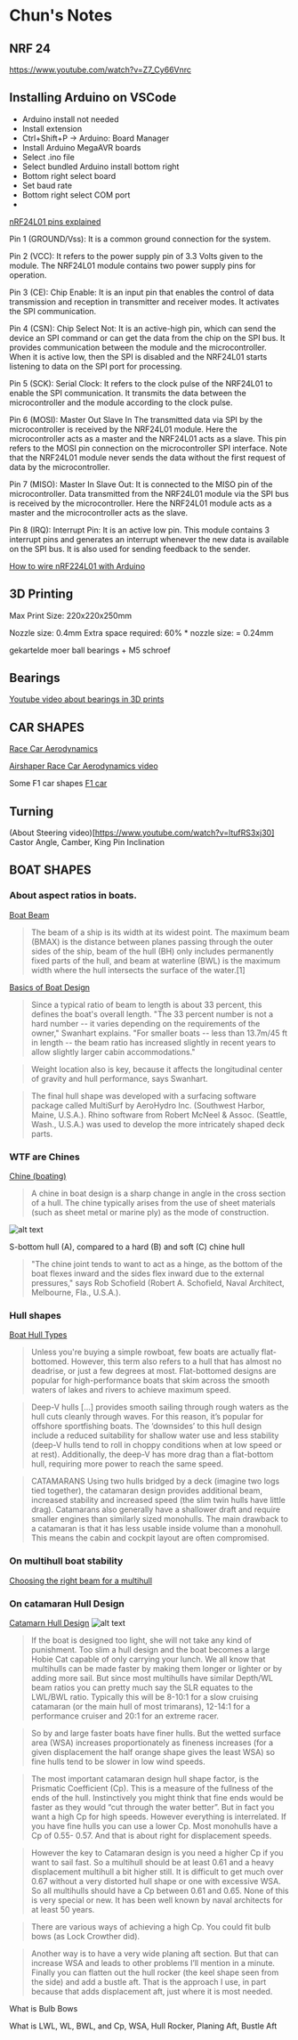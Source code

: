 # Chun's Notes

## NRF 24

https://www.youtube.com/watch?v=Z7_Cy66Vnrc

## Installing Arduino on VSCode
- Arduino install not needed
- Install extension
- Ctrl+Shift+P -> Arduino: Board Manager
- Install Arduino MegaAVR boards
- Select .ino file
- Select bundled Arduino install bottom right
- Bottom right select board
- Set baud rate
- Bottom right select COM port
- 

[nRF24L01 pins explained](https://www.elprocus.com/nrf24l01/)

Pin 1 (GROUND/Vss): It is a common ground connection for the system.

Pin 2 (VCC): It refers to the power supply pin of 3.3 Volts given to the module. The NRF24L01 module contains two power supply pins for operation.

Pin 3 (CE): Chip Enable: It is an input pin that enables the control of data transmission and reception in transmitter and receiver modes. It activates the SPI communication.

Pin 4 (CSN): Chip Select Not: It is an active-high pin, which can send the device an SPI command or can get the data from the chip on the SPI bus. It provides communication between the module and the microcontroller. When it is active low, then the SPI is disabled and the NRF24L01 starts listening to data on the SPI port for processing.

Pin 5 (SCK): Serial Clock: It refers to the clock pulse of the NRF24L01 to enable the SPI communication. It transmits the data between the microcontroller and the module according to the clock pulse.

Pin 6 (MOSI): Master Out Slave In The transmitted data via SPI by the microcontroller is received by the NRF24L01 module. Here the microcontroller acts as a master and the NRF24L01 acts as a slave. This pin refers to the MOSI pin connection on the microcontroller SPI interface. Note that the NRF24L01 module never sends the data without the first request of data by the microcontroller.

Pin 7 (MISO): Master In Slave Out: It is connected to the MISO pin of the microcontroller. Data transmitted from the NRF24L01 module via the SPI bus is received by the microcontroller. Here the NRF24L01 module acts as a master and the microcontroller acts as the slave.

Pin 8 (IRQ): Interrupt Pin: It is an active low pin. This module contains 3 interrupt pins and generates an interrupt whenever the new data is available on the SPI bus. It is also used for sending feedback to the sender.

[How to wire nRF224L01 with Arduino](https://howtomechatronics.com/tutorials/arduino/arduino-wireless-communication-nrf24l01-tutorial/)

## 3D Printing


Max Print Size: 
220x220x250mm

Nozzle size: 0.4mm
Extra space required: 60% * nozzle size: = 0.24mm


gekartelde moer
ball bearings + M5 schroef


## Bearings
[Youtube video about bearings in 3D prints](https://www.youtube.com/watch?v=8V8MH2k8Igs)



## CAR SHAPES

[Race Car Aerodynamics](https://airshaper.com/videos/race-car-aerodynamics/GApwSjKYUpQ)

[Airshaper Race Car Aerodynamics video](https://www.youtube.com/watch?v=GApwSjKYUpQ)


Some F1 car shapes
[F1 car](https://us.motorsport.com/f1/news/f1-vs-f2-top-speed-car-sizes-race-weekends-and-more-compared/10500370/)


## Turning
(About Steering video)[https://www.youtube.com/watch?v=ltufRS3xj30]
Castor Angle,
Camber,
King Pin Inclination

## BOAT SHAPES
### About aspect ratios in boats.
[Boat Beam](https://en.wikipedia.org/wiki/Beam_(nautical))
> The beam of a ship is its width at its widest point. The maximum beam (BMAX) is the distance between planes passing through the outer sides of the ship, beam of the hull (BH) only includes permanently fixed parts of the hull, and beam at waterline (BWL) is the maximum width where the hull intersects the surface of the water.[1]


[Basics of Boat Design](https://www.compositesworld.com/articles/the-basics-of-boat-design)

>  Since a typical ratio of beam to length is about 33 percent, this defines the boat's overall length. "The 33 percent number is not a hard number -- it varies depending on the requirements of the owner," Swanhart explains. "For smaller boats -- less than 13.7m/45 ft in length -- the beam ratio has increased slightly in recent years to allow slightly larger cabin accommodations."

>Weight location also is key, because it affects the longitudinal center of gravity and hull performance, says Swanhart.

>The final hull shape was developed with a surfacing software package called MultiSurf by AeroHydro Inc. (Southwest Harbor, Maine, U.S.A.). Rhino software from Robert McNeel & Assoc. (Seattle, Wash., U.S.A.) was used to develop the more intricately shaped deck parts.

### WTF are Chines
[Chine (boating)](https://en.wikipedia.org/wiki/Chine_(boating)#:~:text=A%20chine%20in%20boat%20design,as%20the%20mode%20of%20construction.)
>A chine in boat design is a sharp change in angle in the cross section of a hull. The chine typically arises from the use of sheet materials (such as sheet metal or marine ply) as the mode of construction.

![alt text](image.png)

S-bottom hull (A), compared to a hard (B) and soft (C) chine hull

> "The chine joint tends to want to act as a hinge, as the bottom of the boat flexes inward and the sides flex inward due to the external pressures," says Rob Schofield (Robert A. Schofield, Naval Architect, Melbourne, Fla., U.S.A.). 


### Hull shapes
[Boat Hull Types](https://uk.boats.com/boat-buyers-guide/boat-hull-types/#:~:text=Types%20of%20boat%20hulls&text=Deep%2DV%20hulls%3A%20a%20wedge,universal%20on%20modern%20planing%20boats.)

>Unless you're buying a simple rowboat, few boats are actually flat-bottomed. However, this term also refers to a hull that has almost no deadrise, or just a few degrees at most. Flat-bottomed designs are popular for high-performance boats that skim across the smooth waters of lakes and rivers to achieve maximum speed. 

>Deep-V hulls [...] provides smooth sailing through rough waters as the hull cuts cleanly through waves. For this reason, it’s popular for offshore sportfishing boats. The ‘downsides’ to this hull design include a reduced suitability for shallow water use and less stability (deep-V hulls tend to roll in choppy conditions when at low speed or at rest). Additionally, the deep-V has more drag than a flat-bottom hull, requiring more power to reach the same speed.    

>CATAMARANS Using two hulls bridged by a deck (imagine two logs tied together), the catamaran design provides additional beam, increased stability and increased speed (the slim twin hulls have little drag). Catamarans also generally have a shallower draft and require smaller engines than similarly sized monohulls. The main drawback to a catamaran is that it has less usable inside volume than a monohull. This means the cabin and cockpit layout are often compromised.

###  On multihull boat stability

[Choosing the right beam for a multihull](https://smalltridesign.com/Trimaran-Articles/design/length-beam-ratio.html)


### On catamaran Hull Design
[Catamarn Hull Design](https://www.catamaransite.com/reference/catamaran_hull_dimensioning/)
![alt text](image-1.png)
>If the boat is designed too light, she will not take any kind of punishment. Too slim a hull design and the boat becomes a large Hobie Cat capable of only carrying your lunch.
>We all know that multihulls can be made faster by making them longer or lighter or by adding more sail.
>But since most multihulls have similar Depth/WL beam ratios you can pretty much say the SLR equates to the LWL/BWL ratio. Typically this will be 8-10:1 for a slow cruising catamaran (or the main hull of most trimarans), 12-14:1 for a performance cruiser and 20:1 for an extreme racer.

>So by and large faster boats have finer hulls. But the wetted surface area (WSA) increases proportionately as fineness increases (for a given displacement the half orange shape gives the least WSA) so fine hulls tend to be slower in low wind speeds.

>The most important catamaran design hull shape factor, is the Prismatic Coefficient (Cp). This is a measure of the fullness of the ends of the hull. Instinctively you might think that fine ends would be faster as they would “cut through the water better”. But in fact you want a high Cp for high speeds. However everything is interrelated. If you have fine hulls you can use a lower Cp. Most monohulls have a Cp of 0.55- 0.57. And that is about right for displacement speeds.

>However the key to Catamaran design is you need a higher Cp if you want to sail fast. So a multihull should be at least 0.61 and a heavy displacement multihull a bit higher still. It is difficult to get much over 0.67 without a very distorted hull shape or one with excessive WSA. So all multihulls should have a Cp between 0.61 and 0.65. None of this is very special or new. It has been well known by naval architects for at least 50 years.


>There are various ways of achieving a high Cp. You could fit bulb bows (as Lock Crowther did). 

>Another way is to have a very wide planing aft section. But that can increase WSA and leads to other problems I’ll mention in a minute. Finally you can flatten out the hull rocker (the keel shape seen from the side) and add a bustle aft. That is the approach I use, in part because that adds displacement aft, just where it is most needed.



What is Bulb Bows

What is LWL, WL, BWL, and Cp, WSA, Hull Rocker, Planing Aft, Bustle Aft

